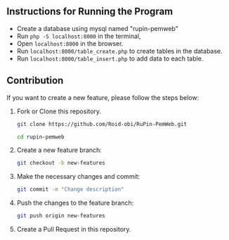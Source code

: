 ## Instructions for Running the Program

- Create a database using mysql named "rupin-pemweb"
- Run ``` php -S localhost:8000 ``` in the terminal,
- Open ``` localhost:8000 ``` in the browser.
- Run ``` localhost:8000/table_create.php ``` to create tables in the database.
- Run ``` localhost:8000/table_insert.php ``` to add data to each table.


## Contribution

If you want to create a new feature, please follow the steps below:

1. Fork or Clone this repository.
    ```bash
   git clone https://github.com/Roid-obi/RuPin-PemWeb.git

   ```
    ```bash
   cd rupin-pemweb

   ```

2. Create a new feature branch:

   ```bash
   git checkout -b new-features

   ```

3. Make the necessary changes and commit:

   ```bash
   git commit -m "Change description"

   ```

4. Push the changes to the feature branch:

   ```bash
   git push origin new-features

   ```

5. Create a Pull Request in this repository.